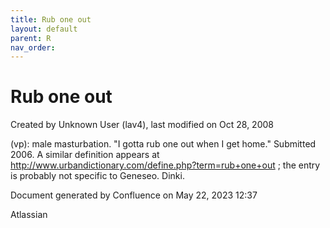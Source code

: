 ```yaml
---
title: Rub one out
layout: default
parent: R
nav_order:
---
```


# Rub one out

Created by  Unknown User (lav4), last modified on Oct 28, 2008

(vp): male masturbation. &quot;I gotta rub one out when I get home.&quot; Submitted 2006. A similar definition appears at http://www.urbandictionary.com/define.php?term=rub+one+out ; the entry is probably not specific to Geneseo. Dinki.

Document generated by Confluence on May 22, 2023 12:37

Atlassian
